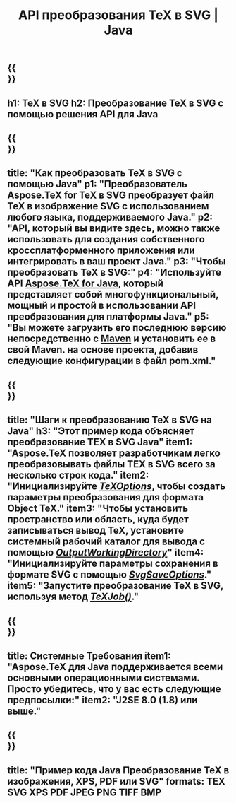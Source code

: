 ﻿---
translation: true
template: /_templates/_conversion-child-java.md
title: API преобразования TeX в SVG | Java
description: Функциональность преобразования TeX в SVG. Интегрируйте эту локальную библиотеку Java в свой проект или используйте кроссплатформенные приложения для преобразования TeX в SVG.
keywords: tex to svg API Java, интегрировать tex2svg
url: /java/conversion/tex-to-svg/
family: tex
platformtag: java
feature: conversion
informat: TEX
outformat: SVG
otherformats: BMP PNG JPEG TIFF PDF XPS
---

{{<section banner>}}
---
h1: TeX в SVG
h2: Преобразование TeX в SVG с помощью решения API для Java
---

{{<section overview>}}
---
title: "Как преобразовать TeX в SVG с помощью Java"
p1: "Преобразователь Aspose.TeX for TeX в SVG преобразует файл TeX в изображение SVG с использованием любого языка, поддерживаемого Java."
p2: "API, который вы видите здесь, можно также использовать для создания собственного кроссплатформенного приложения или интегрировать в ваш проект Java."
p3: "Чтобы преобразовать TeX в SVG:"
p4: "Используйте API [Aspose.TeX for Java](https://products.aspose.com/tex/java), который представляет собой многофункциональный, мощный и простой в использовании API преобразования для платформы Java."
p5: "Вы можете загрузить его последнюю версию непосредственно с [Maven](https://repository.aspose.com/webapp/#/artifacts/browse/tree/General/repo/com/aspose/aspose-tex) и установить ее в свой Maven. на основе проекта, добавив следующие конфигурации в файл pom.xml."
---

{{<section feature1>}}
---
title: "Шаги к преобразованию TeX в SVG на Java"
h3: "Этот пример кода объясняет преобразование TEX в SVG Java"
item1: "Aspose.TeX позволяет разработчикам легко преобразовывать файлы TEX в SVG всего за несколько строк кода."
item2: "Инициализируйте [*TeXOptions*](https://reference.aspose.com/tex/java/com.aspose.tex/TeXOptions), чтобы создать параметры преобразования для формата Object TeX."
item3: "Чтобы установить пространство или область, куда будет записываться вывод TeX, установите системный рабочий каталог для вывода с помощью [*OutputWorkingDirectory*](https://reference.aspose.com/tex/java/com.aspose.tex/TeXOptions#getOutputWorkingDirectory--)"
item4: "Инициализируйте параметры сохранения в формате SVG с помощью [*SvgSaveOptions*](https://reference.aspose.com/tex/java/com.aspose.tex.rendering/SvgSaveOptions)."
item5: "Запустите преобразование TeX в SVG, используя метод [*TeXJob()*](https://reference.aspose.com/tex/java/com.aspose.tex/TeXJob)."
---

{{<section feature2>}}
---
title: Системные Требования
item1: "Aspose.TeX для Java поддерживается всеми основными операционными системами. Просто убедитесь, что у вас есть следующие предпосылки:"
item2: "J2SE 8.0 (1.8) или выше."
---

{{<section widget>}}
---
title: "Пример кода Java Преобразование TeX в изображения, XPS, PDF или SVG"
formats: TEX SVG XPS PDF JPEG PNG TIFF BMP
---